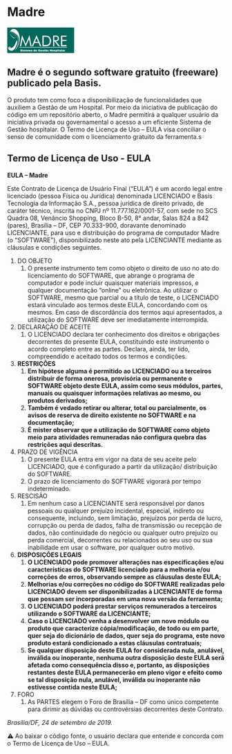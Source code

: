 # Madre

![Logo Madre](https://raw.githubusercontent.com/BasisTI/madre/master/frontend/src/assets/layout/images/logo.jpg)

## Madre é o segundo software gratuito (freeware) publicado pela Basis.

O produto tem como foco a disponibilização de funcionalidades que auxiliem a Gestão de um Hospital. Por meio da iniciativa de publicação do código em um repositório aberto, o Madre permitirá a qualquer usuário da iniciativa privada ou governamental o acesso a um eficiente Sistema de Gestão hospitalar. O Termo de Licença de Uso – EULA visa conciliar o senso de comunidade com o licenciamento gratuito da ferramenta.s

## Termo de Licença de Uso - EULA


**EULA – Madre**

Este Contrato de Licença de Usuário Final (“EULA”) é um acordo legal entre licenciado (pessoa Física ou Jurídica) denominada LICENCIADO e Basis Tecnologia da Informação S.A., pessoa jurídica de direito privado, de caráter técnico, inscrita no CNPJ nº 11.777.162/0001-57, com sede no SCS Quadra 08, Venâncio Shopping, Bloco B-50, 8° andar, Salas 824 a 842 (pares), Brasília – DF, CEP 70.333-900, doravante denominado LICENCIANTE, para uso e distribuição do programa de computador Madre (o “SOFTWARE”), disponibilizado neste ato pela LICENCIANTE mediante as cláusulas e condições seguintes.

1. DO OBJETO
   1. O presente instrumento tem como objeto o direito de uso no ato do licenciamento do SOFTWARE, que abrange o programa de computador e pode incluir quaisquer materiais impressos, e qualquer documentação “online” ou eletrônica. Ao utilizar o SOFTWARE, mesmo que parcial ou a título de teste, o LICENCIADO estará vinculado aos termos deste EULA, concordando com os mesmos. Em caso de discordância dos termos aqui apresentados, a utilização do SOFTWARE deve ser imediatamente interrompida.
1. DECLARAÇÃO DE ACEITE
   1. O LICENCIADO declara ter conhecimento dos direitos e obrigações decorrentes do presente EULA, constituindo este instrumento o acordo completo entre as partes. Declara, ainda, ter lido, compreendido e aceitado todos os termos e condições.
1. **RESTRIÇÕES**
   1. **Em hipótese alguma é permitido ao LICENCIADO ou a terceiros distribuir de forma onerosa, provisória ou permanente o SOFTWARE objeto deste EULA, assim como seus módulos, partes, manuais ou quaisquer informações relativas ao mesmo, ou produtos derivados;**
   1. **Também é vedado retirar ou alterar, total ou parcialmente, os avisos de reserva de direito existente no SOFTWARE e na documentação;**
   1. **É mister observar que a utilização do SOFTWARE como objeto meio para atividades remuneradas não configura quebra das restrições aqui descritas.**
1. PRAZO DE VIGÊNCIA
   1. O presente EULA entra em vigor na data de seu aceite pelo LICENCIADO, que é configurado a partir da utilização/ distribuição do SOFTWARE.
   1. O prazo de licenciamento do SOFTWARE vigorará por tempo indeterminado.
1. RESCISÃO
   1. Em nenhum caso a LICENCIANTE será responsável por danos pessoais ou qualquer prejuízo incidental, especial, indireto ou consequente, incluindo, sem limitação, prejuízos por perda de lucro, corrupção ou perda de dados, falha de transmissão ou recepção de dados, não continuidade do negócio ou qualquer outro prejuízo ou perda comercial, decorrentes ou relacionados ao seu uso ou sua inabilidade em usar o software, por qualquer outro motivo.
1. **DISPOSIÇÕES LEGAIS**
   1. **O LICENCIADO pode promover alterações nas especificações e/ou características do SOFTWARE licenciado para a melhoria e/ou correções de erros, observando sempre as cláusulas deste EULA;**
   1. **Melhorias e/ou correções no código do SOFTWARE realizadas pelo LICENCIADO devem ser disponibilizadas à LICENCIANTE de forma que possam ser incorporadas em uma nova versão da ferramenta;**
   1. **O LICENCIADO poderá prestar serviços remunerados a terceiros utilizando o SOFTWARE da LICENCIANTE;**
   1. **Caso o LICENCIADO venha a desenvolver um novo módulo ou produto que caracterize cópia/modificação, de todo ou em parte, quer seja do dicionário de dados, quer seja do programa, este novo produto estará condicionado a estas cláusulas contratuais;**
   1. **Se qualquer disposição deste EULA for considerada nula, anulável, inválida ou inoperante, nenhuma outra disposição deste EULA será afetada como consequência disso e, portanto, as disposições restantes deste EULA permanecerão em pleno vigor e efeito como se tal disposição nula, anulável, inválida ou inoperante não estivesse contida neste EULA;**
1. FORO
   1. As PARTES elegem o Foro de Brasília – DF como único competente para dirimir as dúvidas ou controvérsias decorrentes deste Contrato.
   
*Brasília/DF, 24 de setembro de 2019.*

:warning: Ao baixar o código fonte, o usuário declara que entende e concorda com o Termo de Licença de Uso – EULA.
